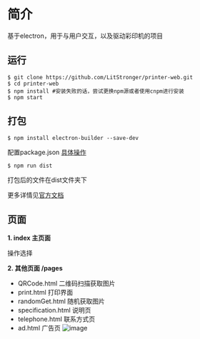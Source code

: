 # 简介
基于electron，用于与用户交互，以及驱动彩印机的项目

## 运行

```shell
$ git clone https://github.com/LitStronger/printer-web.git
$ cd printer-web
$ npm install #安装失败的话，尝试更换npm源或者使用cnpm进行安装
$ npm start
```

## 打包

```shell
$ npm install electron-builder --save-dev
```

配置package.json [具体操作](https://liaoyq.club/2020/09/02/electron%E4%BD%BF%E7%94%A8%E8%AE%B0%E5%BD%95/)

```shell
$ npm run dist
```

打包后的文件在dist文件夹下

更多详情见[官方文档](https://www.electronjs.org/docs/tutorial/quick-start)

## 页面

**1. index 主页面** 

操作选择 

**2. 其他页面 /pages**

- QRCode.html 二维码扫描获取图片
- print.html 打印界面
- randomGet.html 随机获取图片
- specification.html 说明页
- telephone.html 联系方式页
- ad.html 广告页
![image](https://user-images.githubusercontent.com/44419860/109752192-eb15cb00-7c1a-11eb-9750-105c4de941b7.png)
